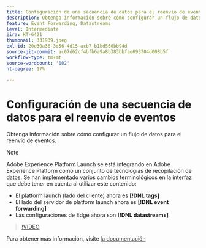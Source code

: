```yaml
---
title: Configuración de una secuencia de datos para el reenvío de eventos
description: Obtenga información sobre cómo configurar un flujo de datos para el reenvío de eventos.
feature: Event Forwarding, Datastreams
level: Intermediate
jira: KT-6421
thumbnail: 331939.jpeg
exl-id: 20e30a36-3d56-4d15-acb7-b1bd560bb94d
source-git-commit: ac07d62cf4bfb6a9a8b383bbfae093304d008b5f
workflow-type: tm+mt
source-wordcount: '102'
ht-degree: 17%

---
```


# Configuración de una secuencia de datos para el reenvío de eventos

Obtenga información sobre cómo configurar un flujo de datos para el reenvío de eventos.

>[!NOTE]
>
>Adobe Experience Platform Launch se está integrando en Adobe Experience Platform como un conjunto de tecnologías de recopilación de datos. Se han implementado varios cambios terminológicos en la interfaz que debe tener en cuenta al utilizar este contenido:
> 
> * El platform launch (lado del cliente) ahora es **[!DNL tags]**
> * El lado del servidor de platform launch ahora es **[!DNL event forwarding]**
> * Las configuraciones de Edge ahora son **[!DNL datastreams]**

>[!VIDEO](https://video.tv.adobe.com/v/331939?quality=12&learn=on)

Para obtener más información, visite [la documentación](https://experienceleague.adobe.com/docs/experience-platform/tags/event-forwarding/getting-started.html#create-a-datastream)

